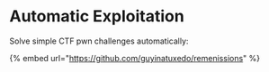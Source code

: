 # Automatic Exploitation

Solve simple CTF pwn challenges automatically:

{% embed url="https://github.com/guyinatuxedo/remenissions" %}
